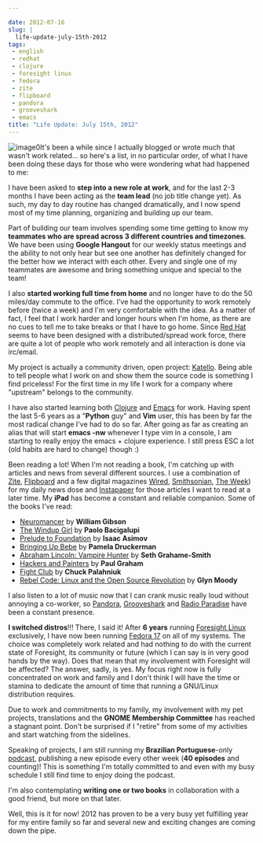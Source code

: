 ```yaml
---

date: 2012-07-16
slug: |
  life-update-july-15th-2012
tags:
 - english
 - redhat
 - clojure
 - foresight linux
 - fedora
 - zite
 - flipboard
 - pandora
 - grooveshark
 - emacs
title: "Life Update: July 15th, 2012"
---
```


![image0](http://media.tumblr.com/tumblr_m78fjqhJfA1r7yex1.png)It's been
a while since I actually blogged or wrote much that wasn't work
related... so here's a list, in no particular order, of what I have been
doing these days for those who were wondering what had happened to me:

I have been asked to **step into a new role at work**, and for the last
2-3 months I have been acting as the **team lead** (no job title change
yet). As such, my day to day routine has changed dramatically, and I now
spend most of my time planning, organizing and building up our team.

Part of building our team involves spending some time getting to know my
**teammates who are spread across 3 different countries and timezones**.
We have been using **Google Hangout** for our weekly status meetings and
the ability to not only hear but see one another has definitely changed
for the better how we interact with each other. Every and single one of
my teammates are awesome and bring something unique and special to the
team!

I also **started working full time from home** and no longer have to do
the 50 miles/day commute to the office. I've had the opportunity to work
remotely before (twice a week) and I'm very comfortable with the idea.
As a matter of fact, I feel that I work harder and longer hours when I'm
home, as there are no cues to tell me to take breaks or that I have to
go home. Since [Red Hat](http://www.redhat.com/) seems to have been
designed with a distributed/spread work force, there are quite a lot of
people who work remotely and all interaction is done via irc/email.

My project is actually a community driven, open project:
[Katello](http://katello.org/). Being able to tell people what I work on
and show them the source code is something I find priceless! For the
first time in my life I work for a company where "upstream" belongs to
the community. 

I have also started learning both [Clojure](http://clojure.org/) and
[Emacs](http://www.gnu.org/software/emacs) for work. Having spent the
last 5-6 years as a "**Python** guy" and **Vim** user, this has been by
far the most radical change I've had to do so far. After going as far as
creating an alias that will start **emacs -nw** whenever I type vim in a
console, I am starting to really enjoy the emacs + clojure experience. I
still press ESC a lot (old habits are hard to change) though :)

Been reading a lot! When I'm not reading a book, I'm catching up with
articles and news from several different sources. I use a combination of
[Zite](http://www.zite.com/), [Flipboard](http://flipboard.com/) and a
few digital magazines [Wired](http://wired.com/),
[Smithsonian](http://www.smithsonian.com/), [The Week](http://theweek.com/)) for my daily news dose and
[Instapaper](http://www.instapaper.com/) for those articles I want to
read at a later time. My **iPad** has become a constant and
reliable companion. Some of the books I've read:

-   [Neuromancer](http://www.amazon.com/Neuromancer-William-Gibson/dp/0441012035/ref=sr_1_1?ie=UTF8&qid=1342401948&sr=8-1&keywords=neuromancer)
    by **William Gibson**
-   [The Windup
    Girl](http://www.amazon.com/The-Windup-Girl-Paolo-Bacigalupi/dp/1597801585/ref=sr_1_1?ie=UTF8&qid=1342404079&sr=8-1&keywords=The+Windup+Girl)
    by **Paolo Bacigalupi**
-   [Prelude to Foundation](http://www.amazon.com/Prelude-Foundation-Book-1/dp/0553278398/ref=sr_1_1?ie=UTF8&qid=1342404132&sr=8-1&keywords=Prelude+to+Foundation)
    by **Isaac Asimov**
-   [Bringing Up Bebe](http://www.amazon.com/Bringing-Up-Bebe-Discovers-Parenting/dp/1594203334/ref=sr_1_1?ie=UTF8&qid=1342404174&sr=8-1&keywords=Bringing+Up+Bebe)
    by **Pamela Druckerman**
-   [Abraham Lincoln: Vampire Hunter](http://www.amazon.com/Abraham-Lincoln-Vampire-Hunter-ebook/dp/B00351DSCS/ref=sr_1_3?ie=UTF8&qid=1342404214&sr=8-3&keywords=abraham+lincoln%3A+vampire+hunter)
    by **Seth Grahame-Smith**
-   [Hackers and Painters](http://www.amazon.com/Hackers-Painters-Big-Ideas-Computer/dp/1449389554/ref=sr_1_1?ie=UTF8&qid=1342404278&sr=8-1&keywords=Hackers+and+Painters)
    by **Paul Graham**
-   [Fight Club](http://www.amazon.com/Fight-Club-Novel-Chuck-Palahniuk/dp/0393327345/ref=sr_1_2?ie=UTF8&qid=1342404323&sr=8-2&keywords=Fight+Club)
    by **Chuck Palahniuk**
-   [Rebel Code: Linux and the Open Source Revolution](http://www.amazon.com/Rebel-Code-Linux-Source-Revolution/dp/0738206709/ref=sr_1_1?ie=UTF8&qid=1342404364&sr=8-1&keywords=Rebel+Code%3A+Linux+and+the+Open+Source+Revolution)
    by **Glyn Moody**

I also listen to a lot of music now that I can crank music really loud
without annoying a co-worker, so [Pandora](http://www.pandora.com), [Grooveshark](http://grooveshark.com/) and [Radio Paradise](http://www.radioparadise.com/) have been a constant presence.

**I switched distros**!!! There, I said it! After **6 years** running
[Foresight Linux](http://foresightlinux.org) exclusively, I have now
been running [Fedora 17](http://fedoraproject.org/) on all of my
systems. The choice was completely work related and had nothing to do
with the current state of Foresight, its community or future (which I
can say is in very good hands by the way). Does that mean that my
involvement with Foresight will be affected? The answer, sadly, is yes.
My focus right now is fully concentrated on work and family and I don't
think I will have the time or stamina to dedicate the amount of time
that running a GNU/Linux distribution requires.

Due to work and commitments to my family, my involvement with my pet
projects, translations and the **GNOME Membership Committee** has
reached a stagnant point. Don't be surprised if I "retire" from some of
my activities and start watching from the sidelines.

Speaking of projects, I am still running my **Brazilian Portuguese**-only [podcast](http://castalio.info), publishing a new
episode every other week (**40 episodes** and counting)! This is
something I'm totally committed to and even with my busy schedule I
still find time to enjoy doing the podcast.

I'm also contemplating **writing one or two books** in collaboration
with a good friend, but more on that later.

Well, this is it for now! 2012 has proven to be a very busy yet
fulfilling year for my entire family so far and several new and exciting
changes are coming down the pipe.
